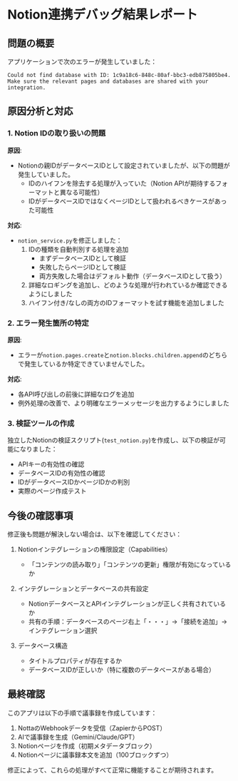 # Notion連携デバッグ結果レポート

## 問題の概要

アプリケーションで次のエラーが発生していました：
```
Could not find database with ID: 1c9a18c6-848c-80af-bbc3-edb875805be4. Make sure the relevant pages and databases are shared with your integration.
```

## 原因分析と対応

### 1. Notion IDの取り扱いの問題

**原因**: 
- Notionの親IDがデータベースIDとして設定されていましたが、以下の問題が発生していました。
  - IDのハイフンを除去する処理が入っていた（Notion APIが期待するフォーマットと異なる可能性）
  - IDがデータベースIDではなくページIDとして扱われるべきケースがあった可能性

**対応**:
- `notion_service.py`を修正しました：
  1. IDの種類を自動判別する処理を追加
     - まずデータベースIDとして検証
     - 失敗したらページIDとして検証
     - 両方失敗した場合はデフォルト動作（データベースIDとして扱う）
  2. 詳細なロギングを追加し、どのような処理が行われているか確認できるようにしました
  3. ハイフン付き/なしの両方のIDフォーマットを試す機能を追加しました

### 2. エラー発生箇所の特定

**原因**:
- エラーが`notion.pages.create`と`notion.blocks.children.append`のどちらで発生しているか特定できていませんでした。

**対応**:
- 各API呼び出しの前後に詳細なログを追加
- 例外処理の改善で、より明確なエラーメッセージを出力するようにしました

### 3. 検証ツールの作成

独立したNotionの検証スクリプト(`test_notion.py`)を作成し、以下の検証が可能になりました：
- APIキーの有効性の確認
- データベースIDの有効性の確認 
- IDがデータベースIDかページIDかの判別
- 実際のページ作成テスト

## 今後の確認事項

修正後も問題が解決しない場合は、以下を確認してください：

1. Notionインテグレーションの権限設定（Capabilities）
   - 「コンテンツの読み取り」「コンテンツの更新」権限が有効になっているか

2. インテグレーションとデータベースの共有設定
   - NotionデータベースとAPIインテグレーションが正しく共有されているか
   - 共有の手順：データベースのページ右上「・・・」→「接続を追加」→インテグレーション選択

3. データベース構造
   - タイトルプロパティが存在するか
   - データベースIDが正しいか（特に複数のデータベースがある場合）

## 最終確認

このアプリは以下の手順で議事録を作成しています：
1. NottaのWebhookデータを受信（ZapierからPOST）
2. AIで議事録を生成（Gemini/Claude/GPT）
3. Notionページを作成（初期メタデータブロック）
4. Notionページに議事録本文を追加（100ブロックずつ）

修正によって、これらの処理がすべて正常に機能することが期待されます。 